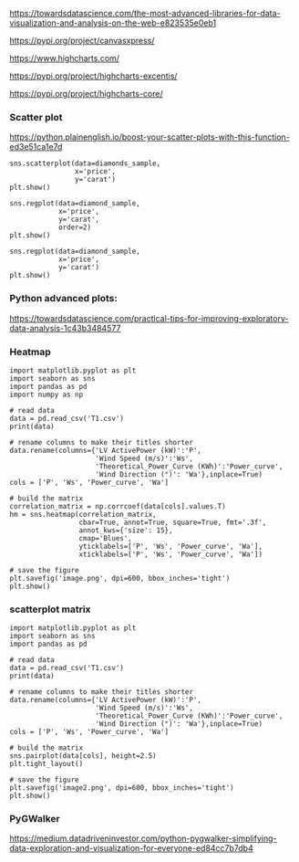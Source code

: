 https://towardsdatascience.com/the-most-advanced-libraries-for-data-visualization-and-analysis-on-the-web-e823535e0eb1

https://pypi.org/project/canvasxpress/

https://www.highcharts.com/

https://pypi.org/project/highcharts-excentis/

https://pypi.org/project/highcharts-core/

### Scatter plot
https://python.plainenglish.io/boost-your-scatter-plots-with-this-function-ed3e51ca1e7d
```
sns.scatterplot(data=diamonds_sample,
                x='price',
                y='carat')
plt.show()

sns.regplot(data=diamond_sample,
            x='price',
            y='carat',
            order=2)
plt.show()

sns.regplot(data=diamond_sample,
            x='price',
            y='carat')
plt.show()
```

### Python advanced plots:
https://towardsdatascience.com/practical-tips-for-improving-exploratory-data-analysis-1c43b3484577

### Heatmap
```
import matplotlib.pyplot as plt
import seaborn as sns
import pandas as pd
import numpy as np

# read data
data = pd.read_csv('T1.csv')
print(data)

# rename columns to make their titles shorter
data.rename(columns={'LV ActivePower (kW)':'P',
                     'Wind Speed (m/s)':'Ws',
                     'Theoretical_Power_Curve (KWh)':'Power_curve',
                     'Wind Direction (°)': 'Wa'},inplace=True)
cols = ['P', 'Ws', 'Power_curve', 'Wa']

# build the matrix
correlation_matrix = np.corrcoef(data[cols].values.T)
hm = sns.heatmap(correlation_matrix,
                 cbar=True, annot=True, square=True, fmt='.3f',
                 annot_kws={'size': 15},
                 cmap='Blues',
                 yticklabels=['P', 'Ws', 'Power_curve', 'Wa'],
                 xticklabels=['P', 'Ws', 'Power_curve', 'Wa'])

# save the figure
plt.savefig('image.png', dpi=600, bbox_inches='tight')
plt.show()

```


### scatterplot matrix
```
import matplotlib.pyplot as plt
import seaborn as sns
import pandas as pd

# read data
data = pd.read_csv('T1.csv')
print(data)

# rename columns to make their titles shorter
data.rename(columns={'LV ActivePower (kW)':'P',
                     'Wind Speed (m/s)':'Ws',
                     'Theoretical_Power_Curve (KWh)':'Power_curve',
                     'Wind Direction (°)': 'Wa'},inplace=True)
cols = ['P', 'Ws', 'Power_curve', 'Wa']

# build the matrix
sns.pairplot(data[cols], height=2.5)
plt.tight_layout()

# save the figure
plt.savefig('image2.png', dpi=600, bbox_inches='tight')
plt.show()
```
### PyGWalker
https://medium.datadriveninvestor.com/python-pygwalker-simplifying-data-exploration-and-visualization-for-everyone-ed84cc7b7db4
